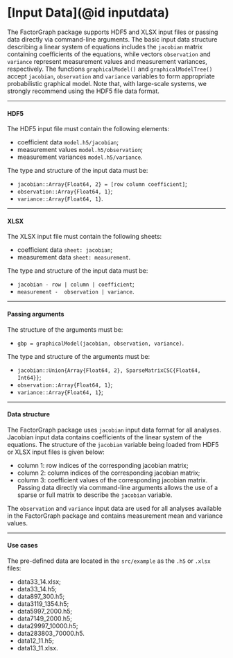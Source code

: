 # [Input Data](@id inputdata)

The FactorGraph package supports HDF5 and XLSX input files or passing data directly via command-line arguments. The basic input data structure describing a linear system of equations includes the `jacobian` matrix containing coefficients of the equations, while vectors `observation` and `variance` represent measurement values and measurement variances, respectively. The functions `graphicalModel()` and `graphicalModelTree()` accept `jacobian`, `observation` and `variance` variables to form appropriate probabilistic graphical model. Note that, with large-scale systems, we strongly recommend using the HDF5 file data format.



---

#### HDF5
The HDF5 input file must contain the following elements:
- coefficient data `model.h5/jacobian`;
- measurement values `model.h5/observation`;
- measurement variances `model.h5/variance`.

The type and structure of the input data must be:
- `jacobian::Array{Float64, 2} = [row column coefficient]`;
- `observation::Array{Float64, 1}`;
- `variance::Array{Float64, 1}`.

---

#### XLSX
The XLSX input file must contain the following sheets:
- coefficient data `sheet: jacobian`;
- measurement data `sheet: measurement`.

The type and structure of the input data must be:
- `jacobian - row | column | coefficient`;
- `measurement -  observation | variance`.

---

#### Passing arguments
The structure of the arguments must be:
- `gbp = graphicalModel(jacobian, observation, variance)`.

The type and structure of the arguments must be:
  - `jacobian::Union{Array{Float64, 2}, SparseMatrixCSC{Float64, Int64}}`;
  - `observation::Array{Float64, 1}`;
  - `variance::Array{Float64, 1}`;
---

#### Data structure
The FactorGraph package uses `jacobian` input data format for all analyses. Jacobian input data contains coefficients of the linear system of the equations. The structure of the `jacobian` variable being loaded from HDF5 or XLSX input files is given below:
- column 1: row indices of the corresponding jacobian matrix;
- column 2: column indices of the corresponding jacobian matrix;
- column 3: coefficient values of the corresponding jacobian matrix.
Passing data directly via command-line arguments allows the use of a sparse or full matrix to describe the `jacobian` variable.

The `observation` and `variance` input data are used for all analyses available in the FactorGraph package and contains measurement mean and variance values.

---

#### Use cases
The pre-defined data are located in the `src/example` as the `.h5` or `.xlsx` files:
- data33_14.xlsx;
- data33_14.h5;
- data897_300.h5;
- data3119_1354.h5;
- data5997_2000.h5;
- data7149_2000.h5;
- data29997_10000.h5;
- data283803_70000.h5.
- data12_11.h5;
- data13_11.xlsx.